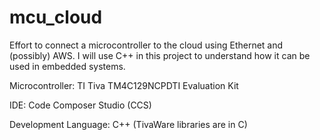 # mcu_cloud
Effort to connect a microcontroller to the cloud using Ethernet and (possibly) AWS. I will use C++ in this project to understand how it can be used in embedded systems. 

Microcontroller: TI Tiva TM4C129NCPDTI Evaluation Kit

IDE: Code Composer Studio (CCS)

Development Language: C++ (TivaWare libraries are in C) 
